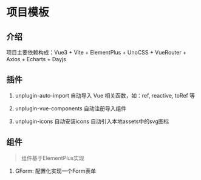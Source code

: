 # 项目模板

## 介绍

项目主要依赖构成：Vue3 + Vite + ElementPlus + UnoCSS + VueRouter + Axios + Echarts + Dayjs

## 插件

1.  unplugin-auto-import
    自动导入 Vue 相关函数，如：ref, reactive, toRef 等

2.  unplugin-vue-components
    自动注册导入组件

3.  unplugin-icons
    自动安装icons 自动引入本地assets中的svg图标

## 组件

> 组件基于ElementPlus实现

1. GForm: 配置化实现一个Form表单
